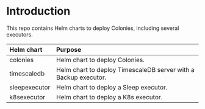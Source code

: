 # Introduction
This repo contains Helm charts to deploy Colonies, including several executors. 

| Helm chart    | Purpose                                                         |
| :---          | :-----------                                                    |
| colonies      | Helm chart to deploy Colonies.                                  |
| timescaledb   | Helm chart to deploy TimescaleDB server with a Backup executor. |
| sleepexecutor | Helm chart to deploy a Sleep executor.                          |
| k8sexecutor   | Helm chart to deploy a K8s executor.                            |
